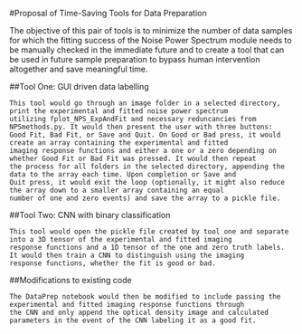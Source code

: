 #Proposal of Time-Saving Tools for Data Preparation

The objective of this pair of tools is to minimize the number of data samples for which the fitting success of the Noise Power Spectrum module needs to be manually checked in the immediate future and to create a tool that can be used in future sample preparation to bypass human intervention altogether and save meaningful time.

##Tool One: GUI driven data labelling
  
    This tool would go through an image folder in a selected directory, print the experimental and fitted noise power spectrum 
    utilizing fplot_NPS_ExpAndFit and necessary reduncancies from NPSmethods.py. It would then present the user with three buttons:
    Good Fit, Bad Fit, or Save and Quit. On Good or Bad press, it would create an array containing the experimental and fitted 
    imaging response functions and either a one or a zero depending on whether Good Fit or Bad Fit was pressed. It would then repeat 
    the process for all folders in the selected directory, appending the data to the array each time. Upon completion or Save and
    Quit press, it would exit the loop (optionally, it might also reduce the array down to a smaller array containing an equal 
    number of one and zero events) and save the array to a pickle file.
  
##Tool Two: CNN with binary classification

    This tool would open the pickle file created by tool one and separate into a 3D tensor of the experimental and fitted imaging
    response functions and a 1D tensor of the one and zero truth labels. It would then train a CNN to distinguish using the imaging 
    response functions, whether the fit is good or bad.
   
##Modifications to existing code

    The DataPrep notebook would then be modified to include passing the experimental and fitted imaging response functions through
    the CNN and only append the optical density image and calculated parameters in the event of the CNN labeling it as a good fit.
